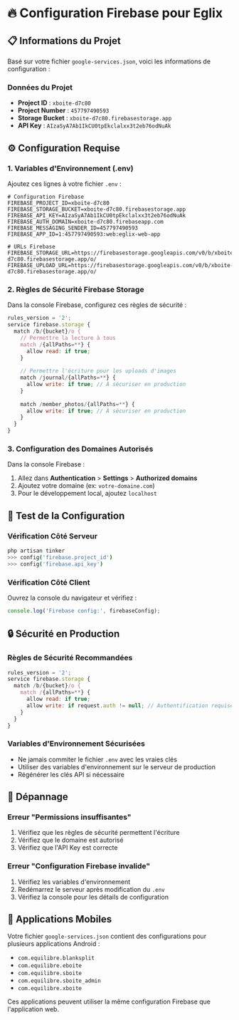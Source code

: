 # 🔥 Configuration Firebase pour Eglix

## 📋 Informations du Projet

Basé sur votre fichier `google-services.json`, voici les informations de configuration :

### **Données du Projet**
- **Project ID** : `xboite-d7c80`
- **Project Number** : `457797490593`
- **Storage Bucket** : `xboite-d7c80.firebasestorage.app`
- **API Key** : `AIzaSyA7Ab1IkCU0tpEkclalxx3t2eb76odNuAk`

## ⚙️ Configuration Requise

### **1. Variables d'Environnement (.env)**

Ajoutez ces lignes à votre fichier `.env` :

```env
# Configuration Firebase
FIREBASE_PROJECT_ID=xboite-d7c80
FIREBASE_STORAGE_BUCKET=xboite-d7c80.firebasestorage.app
FIREBASE_API_KEY=AIzaSyA7Ab1IkCU0tpEkclalxx3t2eb76odNuAk
FIREBASE_AUTH_DOMAIN=xboite-d7c80.firebaseapp.com
FIREBASE_MESSAGING_SENDER_ID=457797490593
FIREBASE_APP_ID=1:457797490593:web:eglix-web-app

# URLs Firebase
FIREBASE_STORAGE_URL=https://firebasestorage.googleapis.com/v0/b/xboite-d7c80.firebasestorage.app/o/
FIREBASE_UPLOAD_URL=https://firebasestorage.googleapis.com/v0/b/xboite-d7c80.firebasestorage.app/o/
```

### **2. Règles de Sécurité Firebase Storage**

Dans la console Firebase, configurez ces règles de sécurité :

```javascript
rules_version = '2';
service firebase.storage {
  match /b/{bucket}/o {
    // Permettre la lecture à tous
    match /{allPaths=**} {
      allow read: if true;
    }
    
    // Permettre l'écriture pour les uploads d'images
    match /journal/{allPaths=**} {
      allow write: if true; // À sécuriser en production
    }
    
    match /member_photos/{allPaths=**} {
      allow write: if true; // À sécuriser en production
    }
  }
}
```

### **3. Configuration des Domaines Autorisés**

Dans la console Firebase :
1. Allez dans **Authentication** > **Settings** > **Authorized domains**
2. Ajoutez votre domaine (ex: `votre-domaine.com`)
3. Pour le développement local, ajoutez `localhost`

## 🚀 Test de la Configuration

### **Vérification Côté Serveur**
```bash
php artisan tinker
>>> config('firebase.project_id')
>>> config('firebase.api_key')
```

### **Vérification Côté Client**
Ouvrez la console du navigateur et vérifiez :
```javascript
console.log('Firebase config:', firebaseConfig);
```

## 🔒 Sécurité en Production

### **Règles de Sécurité Recommandées**
```javascript
rules_version = '2';
service firebase.storage {
  match /b/{bucket}/o {
    match /{allPaths=**} {
      allow read: if true;
      allow write: if request.auth != null; // Authentification requise
    }
  }
}
```

### **Variables d'Environnement Sécurisées**
- Ne jamais commiter le fichier `.env` avec les vraies clés
- Utiliser des variables d'environnement sur le serveur de production
- Régénérer les clés API si nécessaire

## 🐛 Dépannage

### **Erreur "Permissions insuffisantes"**
1. Vérifiez que les règles de sécurité permettent l'écriture
2. Vérifiez que le domaine est autorisé
3. Vérifiez que l'API Key est correcte

### **Erreur "Configuration Firebase invalide"**
1. Vérifiez les variables d'environnement
2. Redémarrez le serveur après modification du `.env`
3. Vérifiez la console pour les détails de configuration

## 📱 Applications Mobiles

Votre fichier `google-services.json` contient des configurations pour plusieurs applications Android :
- `com.equilibre.blanksplit`
- `com.equilibre.eboite`
- `com.equilibre.sboite`
- `com.equilibre.sboite_admin`
- `com.equilibre.xboite`

Ces applications peuvent utiliser la même configuration Firebase que l'application web.

